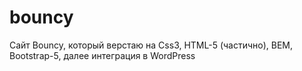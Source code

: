 # bouncy
Сайт Bouncy, который верстаю на Css3, HTML-5 (частично), BEM, Bootstrap-5, далее интеграция в WordPress
